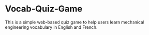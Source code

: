 # Vocab-Quiz-Game
This is a simple web-based quiz game to help users learn mechanical engineering vocabulary in English and French.
